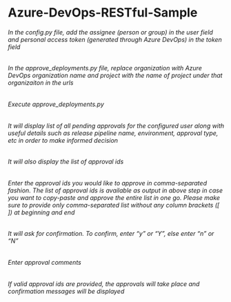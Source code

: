 # Azure-DevOps-RESTful-Sample
###### In the config.py file, add the assignee (person or group) in the user field and personal access token (generated through Azure DevOps) in the token field
###### In the approve_deployments.py file, replace organization with Azure DevOps organization name and project with the name of project under that organizaiton in the urls
###### Execute approve_deployments.py
###### It will display list of all pending approvals for the configured user along with useful details such as release pipeline name, environment, approval type, etc in order to make informed decision
###### It will also display the list of approval ids
###### Enter the approval ids you would like to approve in comma-separated fashion. The list of approval ids is available as output in above step in case you want to copy-paste and approve the entire list in one go. Please make sure to provide only comma-separated list without any column brackets ([ ]) at beginning and end
###### It will ask for confirmation. To confirm, enter “y” or “Y”, else enter “n” or “N”
###### Enter approval comments
###### If valid approval ids are provided, the approvals will take place and confirmation messages will be displayed
